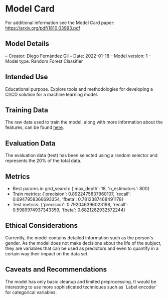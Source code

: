 # Model Card

For additional information see the Model Card paper: https://arxiv.org/pdf/1810.03993.pdf

## Model Details

– Creator: Diego Fernández Gil
– Date: 2022-01-18
– Model version: 1
– Model type: Random Forest Classifier

## Intended Use

Educational purpose. Explore tools and methodologies for developing a CI/CD solution for a machine learning model.
## Training Data

The raw data used to train the model, along with more information about the features, can be found [here](https://archive.ics.uci.edu/ml/datasets/census+income).

## Evaluation Data

The evaluation data (test) has been selected using a random selector and represents the 20% of the total data.

## Metrics

* Best params in grid_search: {'max_depth': 18, 'n_estimators': 800}
* Train metrics: {'precision': 0.8922475837960107, 'recall': 0.6947958366693354, 'fbeta': 0.7812387468491178}
* Test metrics: {'precision': 0.792046396023198, 'recall': 0.5989974937343359, 'fbeta': 0.6821262932572244}

## Ethical Considerations

Currently, the model contains detailed information such as the person's gender. As the model does not make decisions about the life of the subject, they are variables that can be used as predictors and even to quantify in a certain way their impact on the data set.
## Caveats and Recommendations
The model has only basic cleanup and limited preprocessing. It would be interesting to use more sophisticated techniques such as ´Label encoder´ for categorical variables.